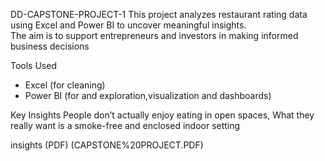 DD-CAPSTONE-PROJECT-1
This project analyzes restaurant rating data using Excel and Power BI to uncover meaningful insights.  
The aim is to support entrepreneurs and investors in making informed business decisions

Tools Used
- Excel (for cleaning)
- Power BI (for and exploration,visualization and dashboards)

Key Insights
People don’t actually enjoy eating in open spaces, What they really want is a smoke-free and enclosed indoor setting

insights (PDF) (CAPSTONE%20PROJECT.PDF)

